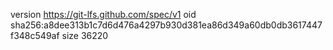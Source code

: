 version https://git-lfs.github.com/spec/v1
oid sha256:a8dee313b1c7d6d476a4297b930d381ea86d349a60db0db3617447f348c549af
size 36220
